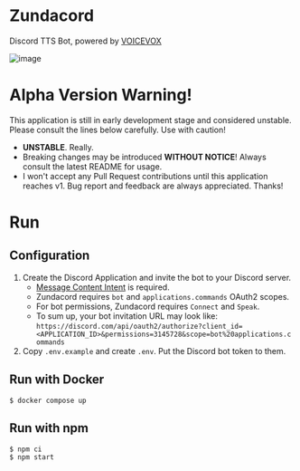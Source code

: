 # Zundacord

Discord TTS Bot, powered by [VOICEVOX](https://voicevox.hiroshiba.jp/)

![image](https://user-images.githubusercontent.com/33576079/224512072-a5485639-ef5c-4db2-a093-dd7b23d6ea04.png)

# Alpha Version Warning!

This application is still in early development stage and considered unstable.
Please consult the lines below carefully. Use with caution!

- **UNSTABLE**. Really.
- Breaking changes may be introduced **WITHOUT NOTICE**! Always consult the
latest README for usage.
- I won't accept any Pull Request contributions until this application reaches
v1. Bug report and feedback are always appreciated. Thanks!

# Run

## Configuration

1. Create the Discord Application and invite the bot to your Discord server.
    - [Message Content Intent](https://support-dev.discord.com/hc/en-us/articles/4404772028055) is required.
    - Zundacord requires `bot` and `applications.commands` OAuth2 scopes.
    - For bot permissions, Zundacord requires `Connect` and `Speak`.
    - To sum up, your bot invitation URL may look like: `https://discord.com/api/oauth2/authorize?client_id=<APPLICATION_ID>&permissions=3145728&scope=bot%20applications.commands`
2. Copy `.env.example` and create `.env`. Put the Discord bot token to them.

## Run with Docker

```
$ docker compose up
```

## Run with npm

```
$ npm ci
$ npm start
```
